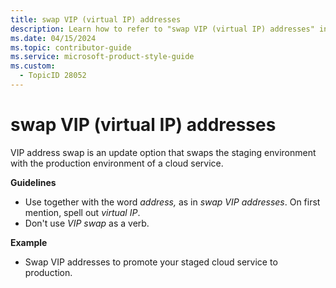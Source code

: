 ```yaml
---
title: swap VIP (virtual IP) addresses
description: Learn how to refer to "swap VIP (virtual IP) addresses" in your content.
ms.date: 04/15/2024
ms.topic: contributor-guide
ms.service: microsoft-product-style-guide
ms.custom:
  - TopicID 28052
---
```



# swap VIP (virtual IP) addresses

VIP address swap is an update option that swaps the staging environment with the production environment of a cloud service.

**Guidelines**

- Use together with the word *address,* as in *swap VIP addresses*. On first mention, spell out *virtual IP*.
- Don't use *VIP swap* as a verb.

**Example**

- Swap VIP addresses to promote your staged cloud service to production.  

